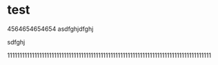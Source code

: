 # test

4564654654654
asdfghjdfghj

sdfghj






11111111111111111111111111111111111111111111111111111111111111111111111111111111111
